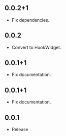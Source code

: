 ## 0.0.2+1

- Fix dependencies.

## 0.0.2

- Convert to HookWidget.

## 0.0.1+1

- Fix documentation.

## 0.0.1+1

- Fix documentation.

## 0.0.1

- Release